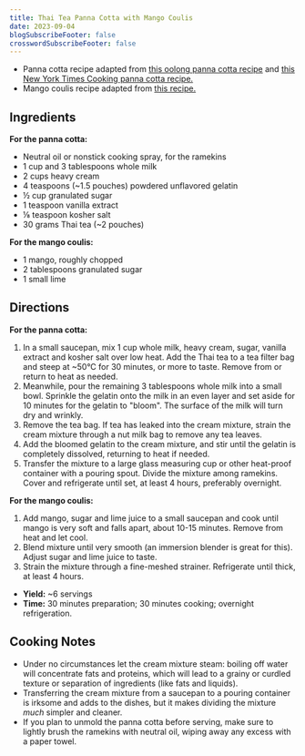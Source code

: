 ```yaml
---
title: Thai Tea Panna Cotta with Mango Coulis
date: 2023-09-04
blogSubscribeFooter: false
crosswordSubscribeFooter: false
---
```


- Panna cotta recipe adapted from [this oolong panna cotta
  recipe](https://www.cooking-therapy.com/oolong-panna-cotta/) and [this New
  York Times Cooking panna cotta
  recipe.](https://cooking.nytimes.com/recipes/1024352-panna-cotta)
- Mango coulis recipe adapted from [this
  recipe.](https://www.abakingjourney.com/easy-mango-coulis/)

## Ingredients

**For the panna cotta:**

- Neutral oil or nonstick cooking spray, for the ramekins
- 1 cup and 3 tablespoons whole milk
- 2 cups heavy cream
- 4 teaspoons (~1.5 pouches) powdered unflavored gelatin
- ½ cup granulated sugar
- 1 teaspoon vanilla extract
- ⅛ teaspoon kosher salt
- 30 grams Thai tea (~2 pouches)

**For the mango coulis:**

- 1 mango, roughly chopped
- 2 tablespoons granulated sugar
- 1 small lime

## Directions

**For the panna cotta:**

1. In a small saucepan, mix 1 cup whole milk, heavy cream, sugar, vanilla
   extract and kosher salt over low heat. Add the Thai tea to a tea filter bag
   and steep at ~50°C for 30 minutes, or more to taste. Remove from or return
   to heat as needed.
1. Meanwhile, pour the remaining 3 tablespoons whole milk into a small bowl.
   Sprinkle the gelatin onto the milk in an even layer and set aside for 10
   minutes for the gelatin to "bloom". The surface of the milk will turn dry
   and wrinkly.
1. Remove the tea bag. If tea has leaked into the cream mixture, strain the
   cream mixture through a nut milk bag to remove any tea leaves.
1. Add the bloomed gelatin to the cream mixture, and stir until the gelatin is
   completely dissolved, returning to heat if needed.
1. Transfer the mixture to a large glass measuring cup or other heat-proof
   container with a pouring spout. Divide the mixture among ramekins. Cover and
   refrigerate until set, at least 4 hours, preferably overnight.

**For the mango coulis:**

1. Add mango, sugar and lime juice to a small saucepan and cook until mango is
   very soft and falls apart, about 10-15 minutes. Remove from heat and let
   cool.
2. Blend mixture until very smooth (an immersion blender is great for this).
   Adjust sugar and lime juice to taste.
3. Strain the mixture through a fine-meshed strainer. Refrigerate until thick,
   at least 4 hours.

- **Yield:** ~6 servings
- **Time:** 30 minutes preparation; 30 minutes cooking; overnight refrigeration.

## Cooking Notes

- Under no circumstances let the cream mixture steam: boiling off water will
  concentrate fats and proteins, which will lead to a grainy or curdled texture
  or separation of ingredients (like fats and liquids).
- Transferring the cream mixture from a saucepan to a pouring container is
  irksome and adds to the dishes, but it makes dividing the mixture *much*
  simpler and cleaner.
- If you plan to unmold the panna cotta before serving, make sure to lightly
  brush the ramekins with neutral oil, wiping away any excess with a paper
  towel.
